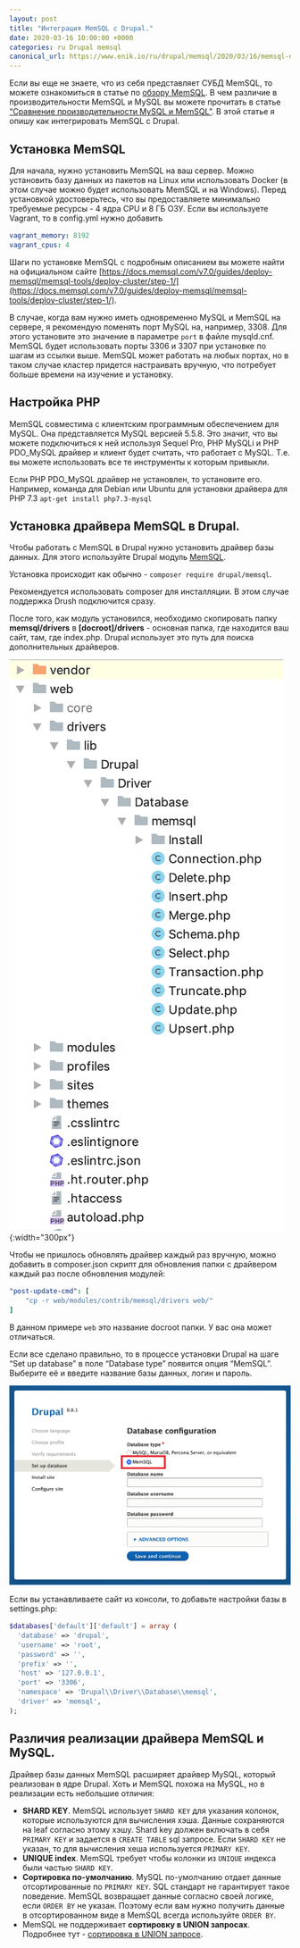 ```yaml
---
layout: post
title: "Интеграция MemSQL c Drupal."
date: 2020-03-16 10:00:00 +0000
categories: ru Drupal memsql
canonical_url: https://www.enik.io/ru/drupal/memsql/2020/03/16/memsql-drupal-integration.html
---
```

Если вы еще не знаете, что из себя представляет СУБД MemSQL, то можете ознакомиться в статье по [обзору MemSQL](/ru/memsql/2020/02/09/memsql-overview.html). В чем различие в производительности MemSQL и MySQL вы можете прочитать в статье [“Cравнение производительности MySQL и MemSQL”](/ru/memsql/2020/02/29/memsql-mysql-performance-comparison.html). В этой статье я опишу как интегрировать MemSQL с Drupal.

## Установка MemSQL

Для начала, нужно установить MemSQL на ваш сервер. Можно установить базу данных из пакетов на Linux или использовать Docker (в этом случае можно будет использовать MemSQL и на Windows). Перед установкой удостоверьтесь, что вы предоставляете минимально требуемые ресурсы - 4 ядра CPU и 8 ГБ ОЗУ. Если вы используете Vagrant, то в config.yml нужно добавить 

```yml
vagrant_memory: 8192
vagrant_cpus: 4
```

Шаги по установке MemSQL с подробным описанием вы можете найти на официальном сайте [https://docs.memsql.com/v7.0/guides/deploy-memsql/memsql-tools/deploy-cluster/step-1/](https://docs.memsql.com/v7.0/guides/deploy-memsql/memsql-tools/deploy-cluster/step-1/).

В случае, когда вам нужно иметь одновременно MySQL и MemSQL на сервере, я рекомендую поменять порт MySQL на, например, 3308. Для этого установите это значение в параметре `port` в файле mysqld.cnf. MemSQL будет использовать порты 3306 и 3307 при установке по шагам из ссылки выше. MemSQL может работать на любых портах, но в таком случае кластер придется настраивать вручную, что потребует больше времени на изучение и установку. 

## Настройка PHP

MemSQL совместима с клиентским программным обеспечением для MySQL. Она представляется MySQL версией 5.5.8. Это значит, что вы можете подключиться к ней используя Sequel Pro, PHP MySQLi и  PHP PDO_MySQL драйвер и клиент будет считать, что работает с MySQL. Т.е. вы можете использовать все те инструменты к которым привыкли.

Если PHP PDO_MySQL драйвер не установлен, то установите его. Например, команда для Debian или Ubuntu для установки драйвера для PHP 7.3
 `apt-get install php7.3-mysql` 

## Установка драйвера MemSQL в Drupal.

Чтобы работать с MemSQL в Drupal нужно установить драйвер базы данных. Для этого используйте Drupal модуль [MemSQL](https://www.drupal.org/project/memsql).

Установка происходит как обычно - `composer require drupal/memsql`. 

Рекомендуется использовать composer для инсталляции. В этом случае поддержка Drush подключится сразу.

После того, как модуль установился, необходимо скопировать папку **memsql/drivers** в **[docroot]/drivers** - основная папка, где находится ваш сайт, там, где index.php. Drupal использует это путь для поиска дополнительных драйверов. 

![Путь до драйвера MemSQL в Drupal](/assets/content/2020-03-16-memsql-drupal-integration/drupal_driver_folder_structure.png){:width="300px"}

Чтобы не пришлось обновлять драйвер каждый раз вручную, можно добавить в composer.json скрипт для обновления папки с драйвером каждый раз после обновления модулей:

```yml
"post-update-cmd": [
    "cp -r web/modules/contrib/memsql/drivers web/"
]
```
В данном примере `web` это название docroot папки. У вас она может отличаться.

Если все сделано правильно, то в процессе установки Drupal на шаге “Set up database”  в поле “Database type” появится опция “MemSQL”. Выберите её и введите название базы данных, логин и пароль.

![Database configuration](/assets/content/2020-03-16-memsql-drupal-integration/drupal_install_db_type.png)

Если вы устанавливаете сайт из консоли, то добавьте настройки базы в settings.php:

```php
$databases['default']['default'] = array (
  'database' => 'drupal',
  'username' => 'root',
  'password' => '',
  'prefix' => '',
  'host' => '127.0.0.1',
  'port' => '3306',
  'namespace' => 'Drupal\\Driver\\Database\\memsql',
  'driver' => 'memsql',
);
```

## Различия реализации драйвера MemSQL и MySQL.

Драйвер базы данных MemSQL расширяет драйвер MySQL, который реализован в ядре Drupal. Хоть и MemSQL похожа на MySQL, но в реализации есть небольшие отличия:

* **SHARD KEY**.  MemSQL использует `SHARD KEY` для указания колонок, которые используются для вычисления хэша. Данные сохраняются на leaf согласно этому хэшу. Shard key должен включать в себя `PRIMARY KEY` и задается в `CREATE TABLE` sql запросе. Если `SHARD KEY` не указан, то для вычисления хеша  используется `PRIMARY KEY`.
* **UNIQUE index**. MemSQL требует чтобы колонки из `UNIQUE` индекса были частью `SHARD KEY`.
* **Сортировка по-умолчанию**. MySQL по-умолчанию отдает данные отсортированные по `PRIMARY KEY`. SQL стандарт не гарантирует такое поведение. MemSQL возвращает данные согласно своей логике, если `ORDER BY` не указан. Поэтому если вам нужно получить данные в отсортированном виде в MemSQL всегда используйте `ORDER BY`.
* MemSQL не поддерживает **сортировку в UNION запросах**. Подробнее тут - [сортировка в UNION запросе](https://www.drupal.org/project/memsql/issues/3112865).
